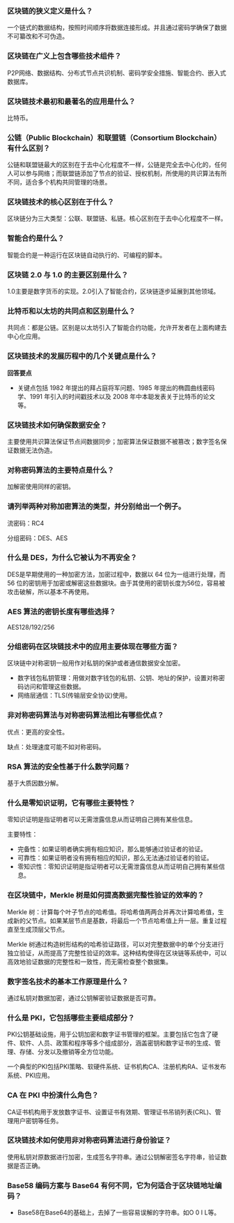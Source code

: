 ### 区块链的狭义定义是什么？

一个链式的数据结构，按照时间顺序将数据连接形成。并且通过密码学确保了数据不可纂改和不可伪造。

### 区块链在广义上包含哪些技术组件？

P2P网络、数据结构、分布式节点共识机制、密码学安全措施、智能合约、嵌入式数据库。

### 区块链技术最初和最著名的应用是什么？

比特币。

### 公链（Public Blockchain）和联盟链（Consortium Blockchain）有什么区别？

公链和联盟链最大的区别在于去中心化程度不一样，公链是完全去中心化的，任何人可以参与网络；而联盟链添加了节点的验证、授权机制，所使用的共识算法有所不同，适合多个机构共同管理的场景。

### 区块链技术的核心区别在于什么？

区块链分为三大类型：公联、联盟链、私链。核心区别在于去中心化程度不一样。

### 智能合约是什么？

智能合约是一种运行在区块链自动执行的、可编程的脚本。

### 区块链 2.0 与 1.0 的主要区别是什么？

1.0主要是数字货币的实现。2.0引入了智能合约，区块链逐步延展到其他领域。

### 比特币和以太坊的共同点和区别是什么？

共同点：都是公链。区别是以太坊引入了智能合约功能，允许开发者在上面构建去中心化应用。

### 区块链技术的发展历程中的几个关键点是什么？

**回答要点**

- 关键点包括 1982 年提出的拜占庭将军问题、1985 年提出的椭圆曲线密码学、1991 年引入的时间戳技术以及 2008 年中本聪发表关于比特币的论文等。

### 区块链技术如何确保数据安全？

主要使用共识算法保证节点间数据同步；加密算法保证数据不被篡改；数字签名保证数据无法伪造。

### **对称密码算法的主要特点是什么？**

加解密使用同样的密钥。

### **请列举两种对称加密算法的类型，并分别给出一个例子。**

流密码：RC4

分组密码：DES、AES

### **什么是 DES，为什么它被认为不再安全？**

DES是早期使用的一种加密方法，加密过程中，数据以 64 位为一组进行处理，而 56 位的密钥用于加密或解密这些数据块。由于其使用的密钥长度为56位，容易被攻击破解，所以基本不再使用。

### **AES 算法的密钥长度有哪些选择？**

AES128/192/256

### **分组密码在区块链技术中的应用主要体现在哪些方面？**

区块链中对称密钥一般用作对私钥的保护或者通信数据安全加密。

* 数字钱包私钥管理：用做对数字钱包的私钥、公钥、地址的保护，设置对称密码访问和管理这些数据。
* 网络层通信：TLS(传输层安全协议)使用。

### **非对称密码算法与对称密码算法相比有哪些优点？**

优点：更高的安全性。

缺点：处理速度可能不如对称密码。

### **RSA 算法的安全性基于什么数学问题？**

基于大质因数分解。

### **什么是零知识证明，它有哪些主要特性？**

零知识证明是指证明者可以无需泄露信息从而证明自己拥有某些信息。

主要特性：

* 完备性：如果证明者确实拥有相应知识，那么能够通过验证者的验证。
* 可靠性：如果证明者没有拥有相应的知识，那么无法通过验证者的验证。
* 零知识性：零知识证明是指证明者可以无需泄露信息从而证明自己拥有某些信息。

### **在区块链中，Merkle 树是如何提高数据完整性验证的效率的？**

Merkle 树：计算每个叶子节点的哈希值。将哈希值两两合并再次计算哈希值，生成新的父节点。如果某层节点是基数，将最后一个节点哈希值上升一层。重复过程直至生成顶层父节点。

Merkle 树通过构造树形结构的哈希验证路径，可以对完整数据中的单个分支进行独立验证，从而提高了完整性验证的效率。这种结构使得在区块链等系统中，可以高效地验证数据的完整性和一致性，而无需检查整个数据集。

### **数字签名技术的基本工作原理是什么？**

通过私钥对数据加密，通过公钥解密验证数据是否可靠。

### **什么是 PKI，它包括哪些主要组成部分？**

PKI公钥基础设施，用于公钥加密和数字证书管理的框架。主要包括它包含了硬件、软件、人员、政策和程序等多个组成部分，涵盖密钥和数字证书的生成、管理、存储、分发以及撤销等全方位功能。

一个典型的PKI包括PKI策略、软硬件系统、证书机构CA、注册机构RA、证书发布系统、PKI应用。

### **CA 在 PKI 中扮演什么角色？**

CA证书机构用于发放数字证书、设置证书有效期、管理证书吊销列表(CRL)、管理用户密钥等任务。

### **区块链技术如何使用非对称密码算法进行身份验证？**

使用私钥对原数据进行加密，生成签名字符串。通过公钥解密签名字符串，验证数据是否正确。

### **Base58 编码方案与 Base64 有何不同，它为何适合于区块链地址编码？**

- Base58在Base64的基础上，去掉了一些容易误解的字符串。如O 0 I L等。
